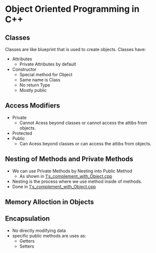 
# Object Oriented Programming in C++
## Classes
Classes are like blueprint that is used to create objects.
Classes have:
- Attributes
    - Private Attributes by default
- Constructor
    - Special method for Object
    - Same name is Class
    - No return Type
    - Mostly public
## Access Modifiers
- Private
    - Cannot Acess beyond classes or cannot access the attibs from objects.
- Protected
- Public
    - Can Acess beyond classes or can access the attibs from objects.
## Nesting of Methods and Private Methods
- We can use Private Methods by Nesting into Public Method
    - As shown in [1's_complement_with_Object.cpp](https://github.com/sushantbramhacharya/Learning_CPP/blob/main/Object_Orientation/1s_complement_with_objects.cppp)
- Nesting is the process where we use method inside of methods.
- Done in [1's_complement_with_Object.cpp](https://github.com/sushantbramhacharya/Learning_CPP/blob/main/Object_Orientation/1s_complement_with_objects.cpp)
## Memory Alloction in Objects
## Encapsulation
- No directly modifying data
- specific public methods are uses as:
    - Getters
    - Setters